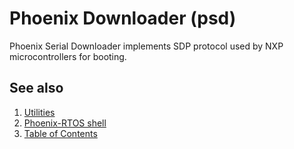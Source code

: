 # Phoenix Downloader (psd)

Phoenix Serial Downloader implements SDP protocol used by NXP microcontrollers for booting.

<!-- #TODO: add more information -->
## See also

1. [Utilities](README.md)
2. [Phoenix-RTOS shell](psh-applets/psh.md)
3. [Table of Contents](../README.md)
